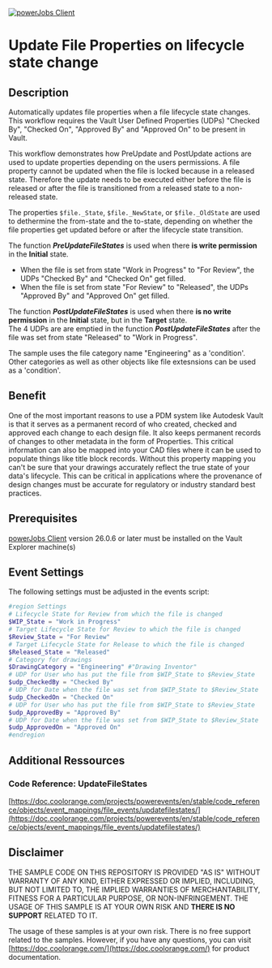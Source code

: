 [![powerJobs Client](https://img.shields.io/badge/powerJobs_Client-26.0.6-orange.svg)](https://www.coolorange.com/powerjobs)

# Update File Properties on lifecycle state change

## Description
Automatically updates file properties when a file lifecycle state changes. This workflow requires the Vault User Defined Properties (UDPs) "Checked By", "Checked On", "Approved By" and "Approved On" to be present in Vault.

This workflow demonstrates how PreUpdate and PostUpdate actions are used to update properties depending on the users permissions. A file property cannot be updated when the file is locked because in a  released state. Therefore the update needs to be executed either before the file is released or after the file is transitioned from a released state to a non-released state.

The properties `$file._State`,  `$file._NewState`, or `$file._OldState` are used to dethermine the from-state and the to-state, depending on whether the file properties get updated before or after the lifecycle state transition.

The function ***PreUpdateFileStates*** is used when there **is write permission** in the **Initial** state.  
* When the file is set from state "Work in Progress" to "For Review", the UDPs "Checked By" and "Checked On" get filled.  
* When the file is set from state "For Review" to "Released", the UDPs "Approved By" and "Approved On" get filled.


The function ***PostUpdateFileStates*** is used when there **is no write permission** in the **Initial** state, but in the **Target** state.  
The  4 UDPs are are emptied in the function ***PostUpdateFileStates*** after the file was set from state "Released" to "Work in Progress".

The sample uses the file category name "Engineering" as a 'condition'. Other categories as well as other objects like file extesnsions can be used as a 'condition'.

## Benefit ##
One of the most important reasons to use a PDM system like Autodesk Vault is that it serves as a permanent record of who created, checked and approved each change to each design file. It also keeps permanent records of changes to other metadata in the form of Properties. This critical information can also be mapped into your CAD files where it can be used to populate things like title block records. Without this property mapping you can't be sure that your drawings accurately reflect the true state of your data's lifecycle. This can be critical in applications where the provenance of design changes must be accurate for regulatory or industry standard best practices.

## Prerequisites
[powerJobs Client](https://www.coolorange.com/powerjobs) version 26.0.6 or later must be installed on the Vault Explorer machine(s)  

## Event Settings
The following settings must be adjusted in the events script:

```powershell
#region Settings
# Lifecycle State for Review from which the file is changed
$WIP_State = "Work in Progress"
# Target Lifecycle State for Review to which the file is changed
$Review_State = "For Review"
# Target Lifecycle State for Release to which the file is changed
$Released_State = "Released"
# Category for drawings 
$DrawingCategory = "Engineering" #"Drawing Inventor"
# UDP for User who has put the file from $WIP_State to $Review_State
$udp_CheckedBy = "Checked By"
# UDP for Date when the file was set from $WIP_State to $Review_State
$udp_CheckedOn = "Checked On"
# UDP for User who has put the file from $WIP_State to $Review_State
$udp_ApprovedBy = "Approved By"
# UDP for Date when the file was set from $WIP_State to $Review_State
$udp_ApprovedOn = "Approved On"
#endregion
```

## Additional Ressources

### Code Reference: UpdateFileStates
[https://doc.coolorange.com/projects/powerevents/en/stable/code_reference/objects/event_mappings/file_events/updatefilestates/](https://doc.coolorange.com/projects/powerevents/en/stable/code_reference/objects/event_mappings/file_events/updatefilestates/)

## Disclaimer

THE SAMPLE CODE ON THIS REPOSITORY IS PROVIDED "AS IS" WITHOUT WARRANTY OF ANY KIND, EITHER EXPRESSED OR IMPLIED, INCLUDING, BUT NOT LIMITED TO, THE IMPLIED WARRANTIES OF MERCHANTABILITY, FITNESS FOR A PARTICULAR PURPOSE, OR NON-INFRINGEMENT.
THE USAGE OF THIS SAMPLE IS AT YOUR OWN RISK AND **THERE IS NO SUPPORT** RELATED TO IT.

The usage of these samples is at your own risk. There is no free support related to the samples. However, if you have any questions, you can visit [https://doc.coolorange.com/](https://doc.coolorange.com/) for product documentation.
